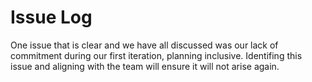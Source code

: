 # Issue Log
One issue that is clear and we have all discussed was our lack of commitment during our first iteration, planning inclusive. Identifing this issue and aligning with the team will ensure it will not arise again. 
